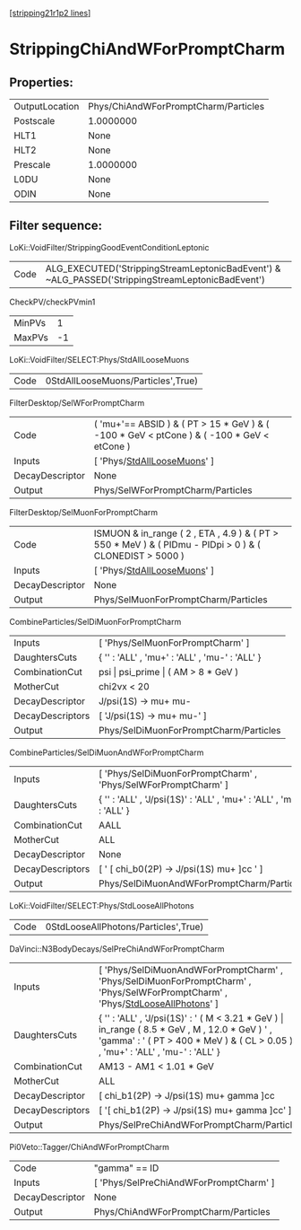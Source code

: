 [[stripping21r1p2 lines]](./stripping21r1p2-index)

# StrippingChiAndWForPromptCharm

## Properties:

|                |                                      |
|----------------|--------------------------------------|
| OutputLocation | Phys/ChiAndWForPromptCharm/Particles |
| Postscale      | 1.0000000                            |
| HLT1           | None                                 |
| HLT2           | None                                 |
| Prescale       | 1.0000000                            |
| L0DU           | None                                 |
| ODIN           | None                                 |

## Filter sequence:

LoKi::VoidFilter/StrippingGoodEventConditionLeptonic

|      |                                                                                                  |
|------|--------------------------------------------------------------------------------------------------|
| Code | ALG_EXECUTED('StrippingStreamLeptonicBadEvent') & ~ALG_PASSED('StrippingStreamLeptonicBadEvent') |

CheckPV/checkPVmin1

|        |     |
|--------|-----|
| MinPVs | 1   |
| MaxPVs | -1  |

LoKi::VoidFilter/SELECT:Phys/StdAllLooseMuons

|      |                                    |
|------|------------------------------------|
| Code | 0StdAllLooseMuons/Particles',True) |

FilterDesktop/SelWForPromptCharm

|                 |                                                                                                 |
|-----------------|-------------------------------------------------------------------------------------------------|
| Code            | ( 'mu+'== ABSID ) & ( PT \> 15 \* GeV ) & ( -100 \* GeV \< ptCone ) & ( -100 \* GeV \< etCone ) |
| Inputs          | [ 'Phys/[StdAllLooseMuons](./stripping21r1p2-commonparticles-stdallloosemuons)' ]             |
| DecayDescriptor | None                                                                                            |
| Output          | Phys/SelWForPromptCharm/Particles                                                               |

FilterDesktop/SelMuonForPromptCharm

|                 |                                                                                                             |
|-----------------|-------------------------------------------------------------------------------------------------------------|
| Code            | ISMUON & in_range ( 2 , ETA , 4.9 ) & ( PT \> 550 \* MeV ) & ( PIDmu - PIDpi \> 0 ) & ( CLONEDIST \> 5000 ) |
| Inputs          | [ 'Phys/[StdAllLooseMuons](./stripping21r1p2-commonparticles-stdallloosemuons)' ]                         |
| DecayDescriptor | None                                                                                                        |
| Output          | Phys/SelMuonForPromptCharm/Particles                                                                        |

CombineParticles/SelDiMuonForPromptCharm

|                  |                                                |
|------------------|------------------------------------------------|
| Inputs           | [ 'Phys/SelMuonForPromptCharm' ]             |
| DaughtersCuts    | { '' : 'ALL' , 'mu+' : 'ALL' , 'mu-' : 'ALL' } |
| CombinationCut   | psi \| psi_prime \| ( AM \> 8 \* GeV )         |
| MotherCut        | chi2vx \< 20                                   |
| DecayDescriptor  | J/psi(1S) -\> mu+ mu-                          |
| DecayDescriptors | [ 'J/psi(1S) -\> mu+ mu-' ]                  |
| Output           | Phys/SelDiMuonForPromptCharm/Particles         |

CombineParticles/SelDiMuonAndWForPromptCharm

|                  |                                                                      |
|------------------|----------------------------------------------------------------------|
| Inputs           | [ 'Phys/SelDiMuonForPromptCharm' , 'Phys/SelWForPromptCharm' ]     |
| DaughtersCuts    | { '' : 'ALL' , 'J/psi(1S)' : 'ALL' , 'mu+' : 'ALL' , 'mu-' : 'ALL' } |
| CombinationCut   | AALL                                                                 |
| MotherCut        | ALL                                                                  |
| DecayDescriptor  | None                                                                 |
| DecayDescriptors | [ ' [ chi_b0(2P) -\> J/psi(1S) mu+ ]cc ' ]                       |
| Output           | Phys/SelDiMuonAndWForPromptCharm/Particles                           |

LoKi::VoidFilter/SELECT:Phys/StdLooseAllPhotons

|      |                                      |
|------|--------------------------------------|
| Code | 0StdLooseAllPhotons/Particles',True) |

DaVinci::N3BodyDecays/SelPreChiAndWForPromptCharm

|                  |                                                                                                                                                                                            |
|------------------|--------------------------------------------------------------------------------------------------------------------------------------------------------------------------------------------|
| Inputs           | [ 'Phys/SelDiMuonAndWForPromptCharm' , 'Phys/SelDiMuonForPromptCharm' , 'Phys/SelWForPromptCharm' , 'Phys/[StdLooseAllPhotons](./stripping21r1p2-commonparticles-stdlooseallphotons)' ]  |
| DaughtersCuts    | { '' : 'ALL' , 'J/psi(1S)' : ' ( M \< 3.21 \* GeV ) \| in_range ( 8.5 \* GeV , M , 12.0 \* GeV ) ' , 'gamma' : ' ( PT \> 400 \* MeV ) & ( CL \> 0.05 ) ' , 'mu+' : 'ALL' , 'mu-' : 'ALL' } |
| CombinationCut   | AM13 - AM1 \< 1.01 \* GeV                                                                                                                                                                  |
| MotherCut        | ALL                                                                                                                                                                                        |
| DecayDescriptor  | [ chi_b1(2P) -\> J/psi(1S) mu+ gamma ]cc                                                                                                                                                 |
| DecayDescriptors | [ '[ chi_b1(2P) -\> J/psi(1S) mu+ gamma ]cc' ]                                                                                                                                         |
| Output           | Phys/SelPreChiAndWForPromptCharm/Particles                                                                                                                                                 |

Pi0Veto::Tagger/ChiAndWForPromptCharm

|                 |                                          |
|-----------------|------------------------------------------|
| Code            | "gamma" == ID                            |
| Inputs          | [ 'Phys/SelPreChiAndWForPromptCharm' ] |
| DecayDescriptor | None                                     |
| Output          | Phys/ChiAndWForPromptCharm/Particles     |

